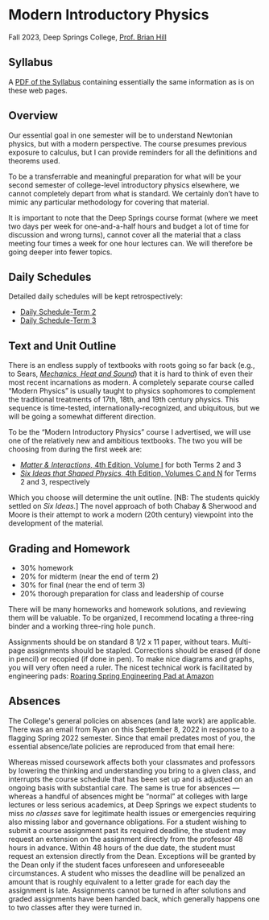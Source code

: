 # Modern Introductory Physics

Fall 2023, Deep Springs College, [Prof. Brian Hill](https://brianhill.github.io)

## Syllabus

A [PDF of the Syllabus](./PhysicsSyllabus.pdf) containing essentially the same information as is on these web pages.

## Overview

Our essential goal in one semester will be to understand Newtonian physics, but with a modern perspective. The course presumes previous exposure to calculus, but I can provide reminders for all the definitions and theorems used.

To be a transferrable and meaningful preparation for what will be your second semester of college-level introductory physics elsewhere, we cannot completely depart from what is standard. We certainly don’t have to mimic any particular methodology for covering that material.

It is important to note that the Deep Springs course format (where we meet two days per week for one-and-a-half hours and budget a lot of time for discussion and wrong turns), cannot cover all the material that a class meeting four times a week for one hour lectures can. We will therefore be going deeper into fewer topics.

## Daily Schedules

Detailed daily schedules will be kept retrospectively:

* [Daily Schedule-Term 2](https://brianhill.github.io/physics/daily_schedule-term_2.html)
* [Daily Schedule-Term 3](https://brianhill.github.io/physics/daily_schedule-term_3.html)

## Text and Unit Outline

There is an endless supply of textbooks with roots going so far back (e.g., to Sears, [*Mechanics, Heat and Sound*](https://archive.org/details/mechanicsheatsou0000unse)) that it is hard
to think of even their most recent incarnations as modern. A completely separate course called &ldquo;Modern Physics&rdquo; is usually taught to physics sophomores to complement the traditional treatments of 17th, 18th, and 19th century physics. This sequence is time-tested, internationally-recognized, and ubiquitous, but we will be going a somewhat different direction.

To be the &ldquo;Modern Introductory Physics&rdquo; course I advertised, we will use one of the relatively new and ambitious textbooks. The two you will be choosing from during the first week are:

* [*Matter &amp; Interactions,* 4th Edition, Volume I](https://matterandinteractions.org) for both Terms 2 and 3
* [*Six Ideas that Shaped Physics*, 4th Edition, Volumes C and N](http://www.physics.pomona.edu/sixideas/) for Terms 2 and 3, respectively

Which you choose will determine the unit outline. \[NB: The students quickly settled on *Six Ideas.*\] The novel approach of both Chabay &amp; Sherwood and Moore is their attempt to work a modern (20th century) viewpoint into the development of the material.

## Grading and Homework

* 30% homework
* 20% for midterm (near the end of term 2)
* 30% for final (near the end of term 3)
* 20% thorough preparation for class and leadership of course 

There will be many homeworks and homework solutions, and reviewing them will be valuable. To be organized, I recommend locating a three-ring binder and a working three-ring hole punch.

Assignments should be on standard 8 1/2 x 11 paper, without tears. Multi-page assignments should be stapled. Corrections should be erased (if done in pencil) or recopied (if done in pen). To make nice diagrams and graphs, you will very often need a ruler. The nicest technical work is facilitated by engineering pads: [Roaring Spring Engineering Pad at Amazon](https://a.co/d/9vkXSes)

## Absences

The College's general policies on absences (and late work) are applicable. There was an email from  Ryan on this September 8, 2022 in response to a flagging Spring 2022 semester. Since that email predates most of you, the essential absence/late policies are reproduced from that email here:

Whereas missed coursework affects both your classmates and professors by lowering the thinking and understanding you bring to a given class, and interrupts the course schedule that has been set up and is adjusted on an ongoing basis with substantial care. The same is true for absences &mdash; whereas a handful of absences might be &ldquo;normal&rdquo; at colleges with large lectures or less serious academics, at Deep Springs we expect students to miss *no classes* save for legitimate health issues or emergencies requiring also missing labor and governance obligations. For a student wishing to submit a course assignment past its required deadline, the student may request an extension on the assignment directly from the professor 48 hours in advance. Within 48 hours of the due date, the student must request an extension directly from the Dean. Exceptions will be granted by the Dean only if the student faces unforeseen and unforeseeable circumstances. A student who misses the deadline will be penalized an amount that is roughly equivalent to a letter grade for each day the assignment is late. Assignments cannot be turned in after solutions and graded assignments have been handed back, which generally happens one to two classes after they were turned in.
